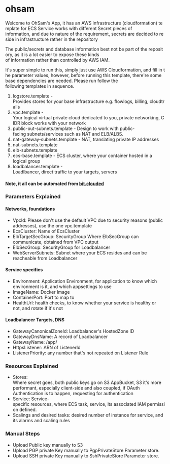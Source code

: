 # ohsam

Welcome to OhSam's App, it has an AWS infrastructure (cloudformation) template for ECS Service works with different Secret pieces of information, and due to nature of the requirement, secrets are decided to reside in infrastructure rather in the repository

The public/secrets and database information best not be part of the repository, as it is a lot easier to expose these kinds of information rather than controlled by AWS IAM.

It's super simple to run this, simply just use AWS Cloudformation, and fill in the parameter values, however, before running this template, there're some base dependencies are needed. Please run follow the following templates in sequence.

1. logstore.template - Provides stores for your base infrastructure e.g. flowlogs, billing, cloudtrails
2. vpc.template - Your logical virtual private cloud dedicated to you, private networking, CIDR block works with your network 
3. public-out-subnets.template - Design to work with public-facing subnets/services such as NAT and ELB/ALBS.
4. nat-gateway-subnets.template - NAT, translating private IP addresses
5. nat-subnets.template
6. elb-subnets.template
7. ecs-base.template - ECS cluster, where your container hosted in a logical group
8. loadbalancer.template - Loadlbancer, direct traffic to your targets, servers

#### Note, it all can be automated from [bit.clouded](https://app.bitclouded.io/)

### Parameters Explained

#### Networks, foundations

* VpcId: Please don't use the default VPC due to security reasons (public addresses), use the one vpc.template
* EcsCluster: Name of EcsCluster
* ElbTargetSecGroup: SecurityGroup Where ElbSecGroup can communicate, obtained from VPC output
* ElbSecGroup: SecurityGroup for Loadbalancer
* WebServerSubnets: Subnet where your ECS resides and can be reacheable from Loadbalancer

#### Service specifics

* Environment: Application Environment, for application to know which environment is it, and which appsettings to use
* ImageName: Docker Image
* ContainerPort: Port to map to
* HealthUrl: health checks, to know whether your service is healthy or not, and rotate if it's not

#### Loadbalancer Targets, DNS

* GatewayCanonicalZoneId: Loadbalancer's HostedZone ID
* GatewayDnsName: A record of Loadbalancer
* GatewayName: /app/<Name Of Loadbalancer>
* HttpsListener: ARN of ListenerId
* ListenerPriority: any number that's not repeated on Listener Rule

### Resources Explained

* Stores: Where secret goes, both public keys go on S3 AppBucket, S3 it's more performant, especially client-side and also coupled, if OAuth Authentication is to happen, requesting for authentication
* Service: Service-specific resources, where ECS task, service, its associated IAM permission defined.
* Scalings and desired tasks: desired number of instance for service, and its alarms and scaling rules

### Manual Steps

* Upload Public key manually to S3
* Upload PGP private Key manually to PgpPrivateStore Parameter store.
* Upload SSH private Key manually to SshPrivateStore Parameter store.



